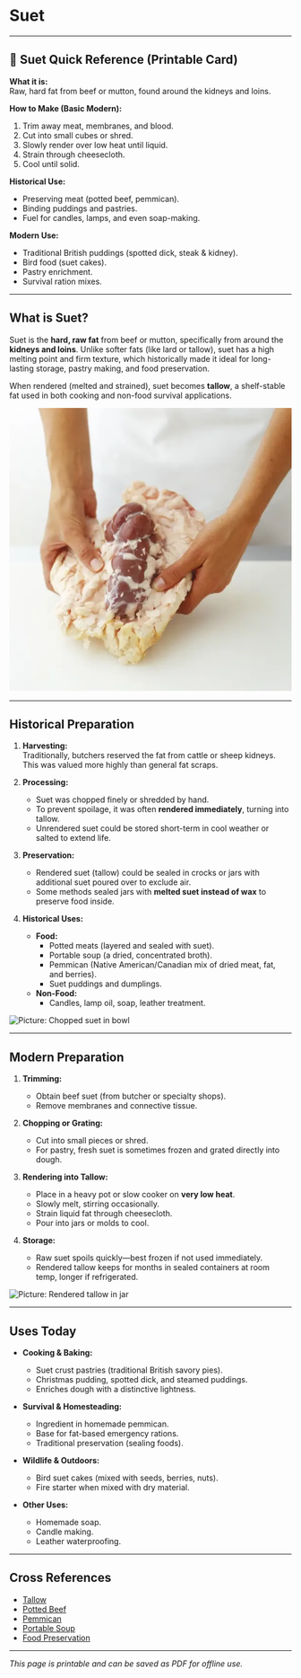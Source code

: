 # Suet

---

## 📜 Suet Quick Reference (Printable Card)

**What it is:**  
Raw, hard fat from beef or mutton, found around the kidneys and loins.  

**How to Make (Basic Modern):**  
1. Trim away meat, membranes, and blood.  
2. Cut into small cubes or shred.  
3. Slowly render over low heat until liquid.  
4. Strain through cheesecloth.  
5. Cool until solid.  

**Historical Use:**  
- Preserving meat (potted beef, pemmican).  
- Binding puddings and pastries.  
- Fuel for candles, lamps, and even soap-making.  

**Modern Use:**  
- Traditional British puddings (spotted dick, steak & kidney).  
- Bird food (suet cakes).  
- Pastry enrichment.  
- Survival ration mixes.  

---

## What is Suet?  

Suet is the **hard, raw fat** from beef or mutton, specifically from around the **kidneys and loins**. Unlike softer fats (like lard or tallow), suet has a high melting point and firm texture, which historically made it ideal for long-lasting storage, pastry making, and food preservation.  

When rendered (melted and strained), suet becomes **tallow**, a shelf-stable fat used in both cooking and non-food survival applications.  

![Picture: Raw suet around kidneys](placeholder-suet-raw.jpg)

---

## Historical Preparation  

1. **Harvesting:**  
   Traditionally, butchers reserved the fat from cattle or sheep kidneys. This was valued more highly than general fat scraps.  

2. **Processing:**  
   - Suet was chopped finely or shredded by hand.  
   - To prevent spoilage, it was often **rendered immediately**, turning into tallow.  
   - Unrendered suet could be stored short-term in cool weather or salted to extend life.  

3. **Preservation:**  
   - Rendered suet (tallow) could be sealed in crocks or jars with additional suet poured over to exclude air.  
   - Some methods sealed jars with **melted suet instead of wax** to preserve food inside.  

4. **Historical Uses:**  
   - **Food:**  
     - Potted meats (layered and sealed with suet).  
     - Portable soup (a dried, concentrated broth).  
     - Pemmican (Native American/Canadian mix of dried meat, fat, and berries).  
     - Suet puddings and dumplings.  
   - **Non-Food:**  
     - Candles, lamp oil, soap, leather treatment.  

![Picture: Chopped suet in bowl](placeholder-suet-chopped.jpg)

---

## Modern Preparation  

1. **Trimming:**  
   - Obtain beef suet (from butcher or specialty shops).  
   - Remove membranes and connective tissue.  

2. **Chopping or Grating:**  
   - Cut into small pieces or shred.  
   - For pastry, fresh suet is sometimes frozen and grated directly into dough.  

3. **Rendering into Tallow:**  
   - Place in a heavy pot or slow cooker on **very low heat**.  
   - Slowly melt, stirring occasionally.  
   - Strain liquid fat through cheesecloth.  
   - Pour into jars or molds to cool.  

4. **Storage:**  
   - Raw suet spoils quickly—best frozen if not used immediately.  
   - Rendered tallow keeps for months in sealed containers at room temp, longer if refrigerated.  

![Picture: Rendered tallow in jar](placeholder-suet-rendered.jpg)

---

## Uses Today  

- **Cooking & Baking:**  
  - Suet crust pastries (traditional British savory pies).  
  - Christmas pudding, spotted dick, and steamed puddings.  
  - Enriches dough with a distinctive lightness.  

- **Survival & Homesteading:**  
  - Ingredient in homemade pemmican.  
  - Base for fat-based emergency rations.  
  - Traditional preservation (sealing foods).  

- **Wildlife & Outdoors:**  
  - Bird suet cakes (mixed with seeds, berries, nuts).  
  - Fire starter when mixed with dry material.  

- **Other Uses:**  
  - Homemade soap.  
  - Candle making.  
  - Leather waterproofing.  

---

## Cross References  
- [Tallow](tallow.md)  
- [Potted Beef](potted-beef.md)  
- [Pemmican](pemmican.md)  
- [Portable Soup](portable-soup.md)  
- [Food Preservation](food-preservation.md)  

---

*This page is printable and can be saved as PDF for offline use.*

